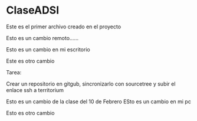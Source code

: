 # ClaseADSI

Este es el primer archivo creado en el proyecto

Esto es un cambio remoto......

Esto es un cambio en mi escritorio

Este es otro cambio 

Tarea:

Crear un repositorio en gitgub, sincronizarlo con sourcetree y subir el enlace ssh a territorium

Esto es un cambio de la clase del 10 de Febrero
ESto es un cambio en mi pc

Esto es otro cambio
